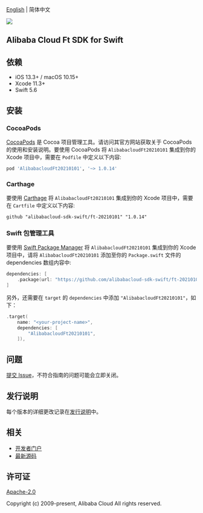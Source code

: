 [English](README.md) | 简体中文

![](https://aliyunsdk-pages.alicdn.com/icons/AlibabaCloud.svg)

## Alibaba Cloud Ft SDK for Swift

## 依赖

- iOS 13.3+ / macOS 10.15+
- Xcode 11.3+
- Swift 5.6

## 安装

### CocoaPods

[CocoaPods](https://cocoapods.org) 是 Cocoa 项目管理工具。请访问其官方网站获取关于 CocoaPods 的使用和安装说明。要使用 CocoaPods 将 `AlibabacloudFt20210101` 集成到你的 Xcode 项目中，需要在 `Podfile` 中定义以下内容:

```ruby
pod 'AlibabacloudFt20210101', '~> 1.0.14'
```

### Carthage

要使用 [Carthage](https://github.com/Carthage/Carthage) 将 `AlibabacloudFt20210101` 集成到你的 Xcode 项目中，需要在 `Cartfile` 中定义以下内容:

```ogdl
github "alibabacloud-sdk-swift/ft-20210101" "1.0.14"
```

### Swift 包管理工具

要使用 [Swift Package Manager](https://swift.org/package-manager/) 将 `AlibabacloudFt20210101` 集成到你的 Xcode 项目中，请将 `AlibabacloudFt20210101` 添加至你的 `Package.swift` 文件的 dependencies 数组内容中:

```swift
dependencies: [
    .package(url: "https://github.com/alibabacloud-sdk-swift/ft-20210101.git", from: "1.0.14")
]
```

另外，还需要在 `target` 的 `dependencies` 中添加 `"AlibabacloudFt20210101"`，如下：

```swift
.target(
    name: "<your-project-name>",
    dependencies: [
        "AlibabacloudFt20210101",
    ]),
```

## 问题

[提交 Issue](https://github.com/alibabacloud-sdk-swift/ft-20210101/issues/new)，不符合指南的问题可能会立即关闭。

## 发行说明

每个版本的详细更改记录在[发行说明](./ChangeLog.txt)中。

## 相关

* [开发者门户](https://next.api.aliyun.com/home)
* [最新源码](https://github.com/alibabacloud-sdk-swift/ft-20210101)

## 许可证

[Apache-2.0](http://www.apache.org/licenses/LICENSE-2.0)

Copyright (c) 2009-present, Alibaba Cloud All rights reserved.
